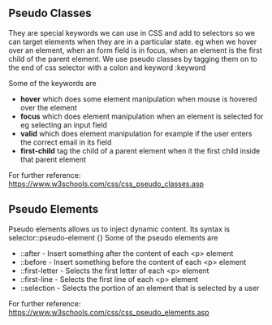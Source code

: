 ## Pseudo Classes

They are special keywords we can use in CSS and add to selectors so we can target elements when they are in a particular state. eg when we hover over an element, when an form field is in focus, when an element is the first child of the parent element. We use pseudo classes by tagging them on to the end of css selector with a colon and keyword :keyword  

Some of the keywords are  
* **hover** which does some element manipulation when mouse is hovered over the element
* **focus** which does element manipulation when an element is selected for eg selecting an input field
* **valid** which does element manipulation for example if the user enters the correct email in its field
* **first-child** tag the child of a parent element when it the first child inside that parent element

For further reference: https://www.w3schools.com/css/css_pseudo_classes.asp

## Pseudo Elements

Pseudo elements allows us to inject dynamic content. Its syntax is  selector::pseudo-element {}
Some of the pseudo elements are  
* ::after - Insert something after the content of each \<p> element
* ::before - Insert something before the content of each \<p> element
* ::first-letter - Selects the first letter of each \<p> element
* ::first-line - Selects the first line of each \<p> element
* ::selection - Selects the portion of an element that is selected by a user

For further reference: https://www.w3schools.com/css/css_pseudo_elements.asp

